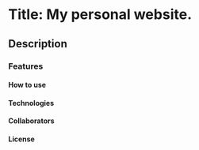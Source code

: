 # Title: My personal website.

## Description
### Features
#### How to use
#### Technologies
#### Collaborators
#### License
